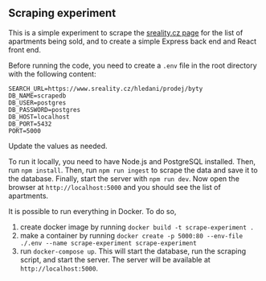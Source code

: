 ## Scraping experiment

This is a simple experiment to scrape the [sreality.cz page](https://www.sreality.cz/hledani/prodej/byty) for the list of apartments being sold, and to create a simple Express back end and React front end.

Before running the code, you need to create a `.env` file in the root directory with the following content:
```
SEARCH_URL=https://www.sreality.cz/hledani/prodej/byty
DB_NAME=scrapedb
DB_USER=postgres
DB_PASSWORD=postgres
DB_HOST=localhost
DB_PORT=5432
PORT=5000
```
Update the values as needed.

To run it locally, you need to have Node.js and PostgreSQL installed. Then, run `npm install`. Then, run `npm run ingest` to scrape the data and save it to the database. Finally, start the server with `npm run dev`. Now open the browser at `http://localhost:5000` and you should see the list of apartments.

It is possible to run everything in Docker. To do so,
1) create docker image by running `docker build -t scrape-experiment .`
2) make a container by running `docker create -p 5000:80 --env-file ./.env --name scrape-experiment scrape-experiment`
3) run `docker-compose up`. This will start the database, run the scraping script, and start the server. The server will be available at `http://localhost:5000`.
